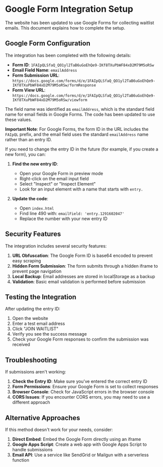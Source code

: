 # Google Form Integration Setup

The website has been updated to use Google Forms for collecting waitlist emails. This document explains how to complete the setup.

## Google Form Configuration

The integration has been completed with the following details:

- **Form ID**: `1FAIpQLSfaQ_QO1yl2TaB6uGoEhQe9-IKf8TXuPbWF84xD2M79M5oRSw`
- **Email Field Name**: `emailAddress`
- **Form Submission URL**: `https://docs.google.com/forms/d/e/1FAIpQLSfaQ_QO1yl2TaB6uGoEhQe9-IKf8TXuPbWF84xD2M79M5oRSw/formResponse`
- **Form View URL**: `https://docs.google.com/forms/d/e/1FAIpQLSfaQ_QO1yl2TaB6uGoEhQe9-IKf8TXuPbWF84xD2M79M5oRSw/viewform`

The field name was identified as `emailAddress`, which is the standard field name for email fields in Google Forms. The code has been updated to use these values.

**Important Note**: For Google Forms, the form ID in the URL includes the `FAIpQL` prefix, and the email field uses the standard `emailAddress` name rather than an entry ID.

If you need to change the entry ID in the future (for example, if you create a new form), you can:

1. **Find the new entry ID**:
   - Open your Google Form in preview mode
   - Right-click on the email input field
   - Select "Inspect" or "Inspect Element"
   - Look for an input element with a name that starts with `entry.`

2. **Update the code**:
   - Open `index.html`
   - Find line 490 with: `emailField: 'entry.1291602047'`
   - Replace the number with your new entry ID

## Security Features

The integration includes several security features:

1. **URL Obfuscation**: The Google Form ID is base64 encoded to prevent easy scraping
2. **Hidden Form Submission**: The form submits through a hidden iframe to prevent page navigation
3. **Local Backup**: Email addresses are stored in localStorage as a backup
4. **Validation**: Basic email validation is performed before submission

## Testing the Integration

After updating the entry ID:

1. Open the website
2. Enter a test email address
3. Click "JOIN WAITLIST"
4. Verify you see the success message
5. Check your Google Form responses to confirm the submission was received

## Troubleshooting

If submissions aren't working:

1. **Check the Entry ID**: Make sure you've entered the correct entry ID
2. **Form Permissions**: Ensure your Google Form is set to collect responses
3. **Browser Console**: Check for JavaScript errors in the browser console
4. **CORS Issues**: If you encounter CORS errors, you may need to use a different approach

## Alternative Approaches

If this method doesn't work for your needs, consider:

1. **Direct Embed**: Embed the Google Form directly using an iframe
2. **Google Apps Script**: Create a web app with Google Apps Script to handle submissions
3. **Email API**: Use a service like SendGrid or Mailgun with a serverless function
